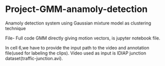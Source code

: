 # Project-GMM-anamoly-detection
Anamoly detection system using Gaussian mixture model as clustering technique

File- Full code GMM directly giving motion vectors, is jupyter notebook file.

In cell 6,we have to provide the input path to the video and annotation file(used for labeling the clips).
Video used as input is IDIAP junction dataset(traffic-junction.avi).
